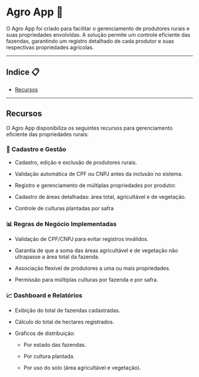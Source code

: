 <h1>Agro App 🍃</h1>

O Agro App foi criado para facilitar o gerenciamento de produtores rurais e suas propriedades envolvidas. A solução permite um controle eficiente das fazendas, 
garantindo um registro detalhado de cada produtor e suas respectivas propriedades agrícolas.

<hr>

<div>
  <h2>Indice 📋</h2>

  <ul>
    <li>
      <p>
        <a href="#recursos">Recursos</a>
      </p>
    </li>
  </ul>
</div>

  <hr>

<div>
  <h2>Recursos</h2>
  <a href="#recursos"></a>
  <p>O Agro App disponibiliza os seguintes recursos para gerenciamento eficiente das propriedades rurais:</p>
  <h3>📌 Cadastro e Gestão</h3>
  <ul>
    <li>
      <p>Cadastro, edição e exclusão de produtores rurais.</p>
    </li>
    <li>
      <p>Validação automática de CPF ou CNPJ antes da inclusão no sistema.</p>
    </li>
    <li>
      <p>Registro e gerenciamento de múltiplas propriedades por produtor.</p>
    </li>
    <li>
      <p>Cadastro de áreas detalhadas: área total, agricultável e de vegetação.</p>
    </li>
    <li>
      <p>Controle de culturas plantadas por safra</p>
    </li>
  </ul>

  <h3>📊 Regras de Negócio Implementadas</h3>
  <ul>
    <li>
      <p>Validação de CPF/CNPJ para evitar registros inválidos.</p>
    </li>
    <li>
      <p>Garantia de que a soma das áreas agricultável e de vegetação não ultrapasse a área total da fazenda.</p>
    </li>
    <li>
      <p>Associação flexível de produtores a uma ou mais propriedades.</p>
    </li>
    <li>
      <p>Permissão para múltiplas culturas por fazenda e por safra.</p>
    </li>
  </ul>

  <h3>📈 Dashboard e Relatórios</h3>
  <ul>
    <li>
      <p>Exibição do total de fazendas cadastradas.</p>
    </li>
    <li>
      <p>Cálculo do total de hectares registrados.</p>
    </li>
    <li>
      <p>Gráficos de distribuição:</p>
      <ul>
        <li>
          <p>Por estado das fazendas.</p>
        </li>
        <li>
          <p>Por cultura plantada.</p>
        </li>
        <li>
          <p>Por uso do solo (área agricultável e vegetação).</p>
        </li>
      </ul>
    </li>
  </ul>
</div>
